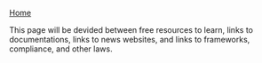 [Home](index.md) 

This page will be devided between free resources to learn, links to documentations, links to news websites, and links to frameworks, compliance, and other laws.
